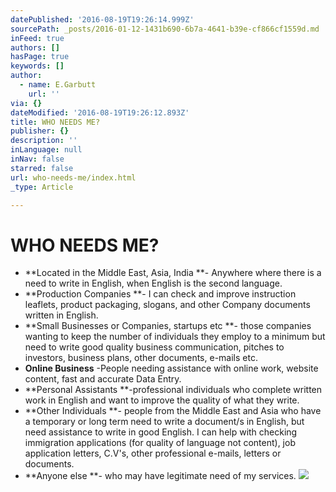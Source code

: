 ```yaml
---
datePublished: '2016-08-19T19:26:14.999Z'
sourcePath: _posts/2016-01-12-1431b690-6b7a-4641-b39e-cf866cf1559d.md
inFeed: true
authors: []
hasPage: true
keywords: []
author:
  - name: E.Garbutt
    url: ''
via: {}
dateModified: '2016-08-19T19:26:12.893Z'
title: WHO NEEDS ME?
publisher: {}
description: ''
inLanguage: null
inNav: false
starred: false
url: who-needs-me/index.html
_type: Article

---
```

# WHO NEEDS ME?

* **Located in the Middle East, Asia, India **- Anywhere where there is a need to write in English, when English is the second language.
* **Production Companies **- I can check and improve instruction leaflets, product packaging, slogans, and other Company documents written in English.
* **Small Businesses or Companies, startups etc **- those companies wanting to keep the number of individuals they employ to a minimum but need to write good quality business communication, pitches to investors, business plans, other documents, e-mails etc.
* **Online Business** -People needing assistance with online work, website content, fast and accurate Data Entry.
* **Personal Assistants **-professional individuals who complete written work in English and want to improve the quality of what they write.
* **Other Individuals **- people from the Middle East and Asia who have a temporary or long term need to write a document/s in English, but need assistance to write in good English. I can help with checking immigration applications (for quality of language not content), job application letters, C.V's, other professional e-mails, letters or documents.
* **Anyone else **- who may have legitimate need of my services.
![](https://s3-us-west-2.amazonaws.com/the-grid-img/p/8463eb0362ec0d6ae5b7d75799b218db3d388c42.jpg)
